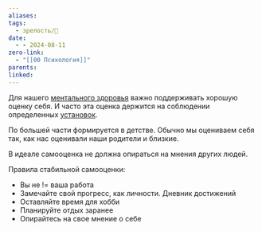 ```yaml
---
aliases: 
tags:
  - зрелость/🌱
date:
  - - 2024-08-11
zero-link:
  - "[[00 Психология]]"
parents: 
linked:
---
```

Для нашего [ментального здоровья](Ментальное%20здоровье.md) важно поддерживать хорошую оценку себя. И часто эта оценка держится на соблюдении определенных [установок](Установки.md).

По большей части формируется в детстве. Обычно мы оцениваем себя так, как нас оценивали наши родители и близкие.

В идеале самооценка не должна опираться на мнения других людей.

Правила стабильной самооценки:
- Вы не != ваша работа
- Замечайте свой прогресс, как личности. Дневник достижений 
- Оставляйте время для хобби
- Планируйте отдых заранее
- Опирайтесь на свое мнение о себе